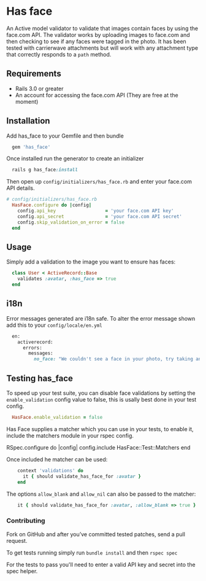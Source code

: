 # Has face
An Active model validator to validate that images contain faces by
using the face.com API. The validator works by uploading images to
face.com and then checking to see if any faces were tagged in the photo.
It has been tested with carrierwave attachments but will work with any
attachment type that correctly responds to a `path` method.

## Requirements
- Rails 3.0 or greater
- An account for accessing the face.com API (They are free at the moment)

## Installation
Add has_face to your Gemfile and then bundle

``` ruby
  gem 'has_face'
```

Once installed run the generator to create an initializer

``` ruby
  rails g has_face:install
```

Then open up `config/initializers/has_face.rb` and enter your face.com
API details.

``` ruby
# config/initializers/has_face.rb
  HasFace.configure do |config|
    config.api_key                  = 'your face.com API key'
    config.api_secret               = 'your face.com API secret'
    config.skip_validation_on_error = false
  end
```

## Usage

Simply add a validation to the image you want to ensure has faces:

``` ruby
  class User < ActiveRecord::Base
    validates :avatar, :has_face => true
  end
```

## i18n

Error messages generated are i18n safe. To alter the error message shown
add this to your `config/locale/en.yml`

``` ruby
  en:
    activerecord:
      errors:
        messages:
          no_face: "We couldn't see a face in your photo, try taking another one."
```

## Testing has_face

To speed up your test suite, you can disable face validations by setting the
`enable_validation` config value to false, this is usally best done in
your test config.

``` ruby
  HasFace.enable_validation = false
```

Has Face supplies a matcher which you can use in your tests, to
enable it, include the matchers module in your rspec config.

RSpec.configure do |config|
  config.include HasFace::Test::Matchers
end


Once included he matcher can be used:

``` ruby
    context 'validations' do
      it { should validate_has_face_for :avatar }
    end
```

The options `allow_blank` and `allow_nil` can also be passed to the matcher:

``` ruby
    it { should validate_has_face_for :avatar, :allow_blank => true }
```

### Contributing

Fork on GitHub and after you’ve committed tested patches, send a pull request.

To get tests running simply run `bundle install` and then `rspec spec`

For the tests to pass you'll need to enter a valid API key and
secret into the spec helper.
